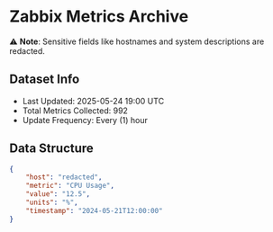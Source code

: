 # Zabbix Metrics Archive

⚠️ **Note**: Sensitive fields like hostnames and system descriptions are redacted.

## Dataset Info
- Last Updated: 2025-05-24 19:00 UTC
- Total Metrics Collected: 992
- Update Frequency: Every (1) hour

## Data Structure
```json
{
    "host": "redacted",
    "metric": "CPU Usage",
    "value": "12.5",
    "units": "%",
    "timestamp": "2024-05-21T12:00:00"
}
```
